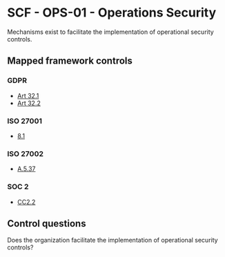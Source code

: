 # SCF - OPS-01 - Operations Security
Mechanisms exist to facilitate the implementation of operational security controls.
## Mapped framework controls
### GDPR
- [Art 32.1](../gdpr/art32.md#Article-321)
- [Art 32.2](../gdpr/art32.md#Article-322)
  
### ISO 27001
- [8.1](../iso27001/8.md#81)
  
### ISO 27002
- [A.5.37](../iso27002/a-5.md#a537)
  
### SOC 2
- [CC2.2](../soc2/cc22.md)
  
## Control questions
Does the organization facilitate the implementation of operational security controls?
  